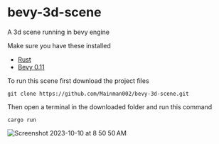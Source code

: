 # bevy-3d-scene
A 3d scene running in bevy engine

Make sure you have these installed
* [Rust](https://www.rust-lang.org/learn/get-started)
* [Bevy 0.11](https://bevyengine.org/learn/book/getting-started/)

To run this scene first download the project files
```
git clone https://github.com/Mainman002/bevy-3d-scene.git
```
Then open a terminal in the downloaded folder and run this command
```
cargo run
```

![Screenshot 2023-10-10 at 8 50 50 AM](https://github.com/Mainman002/bevy-3d-scene/assets/11281480/f6329747-ed68-4011-b25f-6fda5cfda636)
